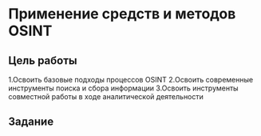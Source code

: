 # Применение средств и методов OSINT

## Цель работы

1.Освоить базовые подходы процессов OSINT
2.Освоить современные инструменты поиска и сбора информации
3.Освоить инструменты совместной работы в ходе аналитической деятельности

## Задание
